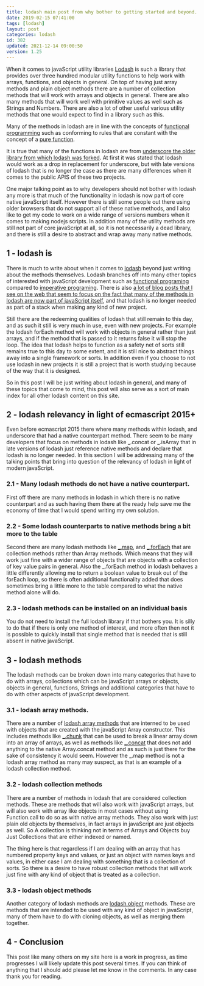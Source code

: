 ```yaml
---
title: lodash main post from why bother to getting started and beyond.
date: 2019-02-15 07:41:00
tags: [lodash]
layout: post
categories: lodash
id: 382
updated: 2021-12-14 09:00:50
version: 1.25
---
```


When it comes to javaScript utility libraries [Lodash](https://en.wikipedia.org/wiki/Lodash) is such a library that provides over three hundred modular utility functions to help work with arrays, functions, and objects in general. On top of having just array methods and plain object methods there are a number of collection methods that will work with arrays and objects in general. There are also many methods that will work well with primitive values as well such as Strings and Numbers. There are also a lot of other useful various utility methods that one would expect to find in a library such as this.

Many of the methods in lodash are in line with the concepts of [functional programming](https://en.wikipedia.org/wiki/Functional_programming) such as conforming to rules that are constant with the concept of a [pure function](https://en.wikipedia.org/wiki/Pure_function). 

It is true that many of the functions in lodash are from [underscore the older library from which lodash was forked](https://en.wikipedia.org/wiki/Underscore.js#History). At first it was stated that lodash would work as a drop in replacement for underscore, but with late versions of lodash that is no longer the case as there are many differences when it comes to the public APIS of these two projects.

One major talking point as to why developers should not bother with lodash any more is that much of the functionality in lodash is now part of core  native javaScript itself. However there is still some people out there using older browsers that do not support all of these native methods, and I also like to get my code to work on a wide range of versions numbers when it comes to making nodejs scripts. In addition many of the utility methods are still not part of core javaScript at all, so it is not necessarily a dead library, and there is still a desire to abstract and wrap away many native methods.

<!-- more -->

## 1 - lodash is

There is much to write about when it comes to [lodash](https://lodash.com/) beyond just writing about the methods themselves. Lodash branches off into many other topics of interested with javaScript development such as [functional programing](https://en.wikipedia.org/wiki/Functional_programming) compared to [imperative programing](https://en.wikipedia.org/wiki/Imperative_programming). There is also [a lot of blog posts that I see on the web that seem to focus on the fact that many of the methods in lodash are now part of javaScript itself](https://codeburst.io/why-you-shouldnt-use-lodash-anymore-and-use-pure-javascript-instead-c397df51a66), and that lodash is no longer needed as part of a stack when making any kind of new project. 

Still there are the redeeming qualities of lodash that still remain to this day, and as such it still is very much in use, even with new projects. For example the lodash forEach method will work with objects in general rather than just arrays, and if the method that is passed to it returns false it will stop the loop. The idea that lodash helps to function as a safety net of sorts still remains true to this day to some extent, and it is still nice to abstract things away into a single framework or sorts. In addition even if you choose to not use lodash in new projects it is still a project that is worth studying because of the way that it is designed.

So in this post I will be just writing about lodash in general, and many of these topics that come to mind, this post will also serve as a sort of main index for all other lodash content on this site.

## 2 - lodash relevancy in light of ecmascript 2015+

Even before ecmascript 2015 there where many methods within lodash, and underscore that had a native counterpart method. There seem to be many developers that focus on methods in lodash like \_.concat or \_.isArray that in late versions of lodash just reference native methods and declare that lodash is no longer needed. In this section I will be addressing many of the talking points that bring into question of the relevancy of lodash in light of modern javaScript.

### 2.1 - Many lodash methods do not have a native counterpart.

First off there are many methods in lodash in which there is no native counterpart and as such having them there at the ready help save me the economy of time that I would spend writing my own solution. 

### 2.2 - Some lodash counterparts to native methods bring a bit more to the table

Second there are many lodash methods like [\_.map](/2018/02/02/lodash_map/), and [\_.forEach](/2017/11/20/lodash_foreach) that are collection methods rather than Array methods. Which means that they will work just fine with a wider range of objects that are objects with a collection of key value pairs in general. Also the \_.forEach method in lodash behaves a little differently allowing me to return a boolean value to break out of the forEach loop, so there is often additional functionality added that does sometimes bring a little more to the table compared to what the native method alone will do.

### 2.3 - lodash methods can be installed on an individual basis

You do not need to install the full lodash library if that bothers you. It is silly to do that if there is only one method of interest, and more often then not it is possible to quickly install that single method that is needed that is still absent in native javaScript.

## 3  - lodash methods

The lodash methods can be broken down into many categories that have to do with arrays, collections which can be javaScript arrays or objects, objects in general, functions, Strings and additional categories that have to do with other aspects of javaScript development.

### 3.1 - lodash array methods.

There are a number of [lodash array methods](/2019/02/14/lodash_array/) that are interned to be used with objects that are created with the javaScript Array constructor. This includes methods like [\_.chunk](/2017/09/13/lodash-chunk/) that can be used to break a linear array down into an array of arrays, as well as methods like [\_.concat](/2018/08/02/lodash_concat/) that does not add anything to the native Array.concat method and as such is just there for the sake of consistency it would seem. However the \_.map method is not a lodash array method as many may suspect, as that is an example of a lodash collection method.

### 3.2 - lodash collection methods

There are a number of methods in lodash that are considered collection methods. These are methods that will also work with javaScript arrays, but will also work with array like objects in most cases without using Function.call to do so as with native array methods. They also work with just plain old objects by themselves, in fact arrays in javaScript are just objects as well. So A collection is thinking not in terms of Arrays and Objects buy Just Collections that are either indexed or named.

The thing here is that regardless if I am dealing with an array that has numbered property keys and values, or just an object with names keys and values, in either case I am dealing with something that is a collection of sorts. So there is a desire to have robust collection methods that will work just fine with any kind of object that is treated as a collection.

### 3.3 - lodash object methods

Another category of lodash methods are [lodash object](/2019/02/13/lodash_object/) methods. These are methods that are intended to be used with any kind of object in javaScript, many of them have to do with cloning objects, as well as merging them together.

## 4 - Conclusion

This post like many others on my site here is a work in progress, as time progresses I will likely update this post several times. If you can think of anything that I should add please let me know in the comments. In any case thank you for reading.